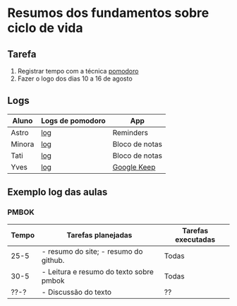 # Resumos dos fundamentos sobre ciclo de vida

## Tarefa

1. Registrar tempo com a técnica [pomodoro](https://francescocirillo.com/pages/pomodoro-technique)
2. Fazer o logo dos dias 10 a 16 de agosto


## Logs

| Aluno | Logs de pomodoro | App |
| --- | --- | --- |
| Astro | [log](pomodoro-astro) | Reminders |
| Minora | [log](pomodoro-minora) | Bloco de notas |
| Tati | [log](pomodoro-tati) | Bloco de notas |
| Yves | [log](pomodoro-yves) | [Google Keep](https://keep.google.com) |

## Exemplo log das aulas

### PMBOK

| Tempo | Tarefas planejadas | Tarefas executadas |
| --- | --- | --- |
| 25-5 | - resumo do site; - resumo do github. | Todas |
| 30-5 | - Leitura e resumo do texto sobre pmbok | Todas |
| ??-? | - Discussão do texto | ?? |
